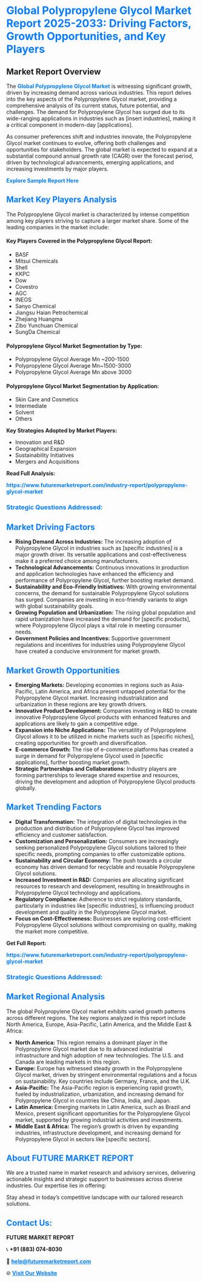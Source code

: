 <h1 style="color: #007BFF;">Global Polypropylene Glycol Market Report 2025-2033: Driving Factors, Growth Opportunities, and Key Players</h1>

<section id="overview">
<h2>Market Report Overview</h2>
<p>The <a href="https://www.futuremarketreport.com/industry-report/polypropylene-glycol-market" style="color: #007BFF; text-decoration: none;"><strong>Global Polypropylene Glycol Market</strong></a> is witnessing significant growth, driven by increasing demand across various industries. This report delves into the key aspects of the Polypropylene Glycol market, providing a comprehensive analysis of its current status, future potential, and challenges. The demand for Polypropylene Glycol has surged due to its wide-ranging applications in industries such as [insert industries], making it a critical component in modern-day [applications].</p>
<p>As consumer preferences shift and industries innovate, the Polypropylene Glycol market continues to evolve, offering both challenges and opportunities for stakeholders. The global market is expected to expand at a substantial compound annual growth rate (CAGR) over the forecast period, driven by technological advancements, emerging applications, and increasing investments by major players.</p>
</section>

<section id="overview">
<p><a href="https://www.futuremarketreport.com/request-sample/reportId=87926" style="color: #007BFF; text-decoration: none;"><strong>Explore Sample Report Here</strong></a></p>
</section>

<section id="key-players">
<h2 style="color: #007BFF;">Market Key Players Analysis</h2>
<p>The Polypropylene Glycol market is characterized by intense competition among key players striving to capture a larger market share. Some of the leading companies in the market include:</p>
<h4>Key Players Covered in the Polypropylene Glycol Report:</h4>
<ul><li>BASF</li><li>Mitsui Chemicals</li><li>Shell</li><li>KKPC</li><li>Dow</li><li>Covestro</li><li>AGC</li><li>INEOS</li><li>Sanyo Chemical</li><li>Jiangsu Haian Petrochemical</li><li>Zhejiang Huangma</li><li>Zibo Yunchuan Chemical</li><li>SungDa Chemical</li></ul>
<h4>Polypropylene Glycol Market Segmentation by Type:</h4>
<ul><li>Polypropylene Glycol Average Mn ~200-1500</li><li>Polypropylene Glycol Average Mn~1500-3000</li><li>Polypropylene Glycol Average Mn above 3000</li></ul>

<h4>Polypropylene Glycol Market Segmentation by Application:</h4>
<ul><li>Skin Care and Cosmetics</li><li>Intermediate</li><li>Solvent</li><li>Others</li></ul>
<p><strong>Key Strategies Adopted by Market Players:</strong></p>
<ul>
<li>Innovation and R&D</li>
<li>Geographical Expansion</li>
<li>Sustainability Initiatives</li>
<li>Mergers and Acquisitions</li>
</ul>
</section>

<section>
<p><strong>Read Full Analysis: </strong></p><a href="https://www.futuremarketreport.com/industry-report/polypropylene-glycol-market" style="color: #007BFF; text-decoration: none;"><strong>https://www.futuremarketreport.com/industry-report/polypropylene-glycol-market</strong></a>
<h3 style="color: #007BFF;">Strategic Questions Addressed:</h3>
</section>

<section id="driving-factors">
<h2 style="color: #007BFF;">Market Driving Factors</h2>
<ul>
<li><strong>Rising Demand Across Industries:</strong> The increasing adoption of Polypropylene Glycol in industries such as [specific industries] is a major growth driver. Its versatile applications and cost-effectiveness make it a preferred choice among manufacturers.</li>
<li><strong>Technological Advancements:</strong> Continuous innovations in production and application technologies have enhanced the efficiency and performance of Polypropylene Glycol, further boosting market demand.</li>
<li><strong>Sustainability and Eco-Friendly Initiatives:</strong> With growing environmental concerns, the demand for sustainable Polypropylene Glycol solutions has surged. Companies are investing in eco-friendly variants to align with global sustainability goals.</li>
<li><strong>Growing Population and Urbanization:</strong> The rising global population and rapid urbanization have increased the demand for [specific products], where Polypropylene Glycol plays a vital role in meeting consumer needs.</li>
<li><strong>Government Policies and Incentives:</strong> Supportive government regulations and incentives for industries using Polypropylene Glycol have created a conducive environment for market growth.</li>
</ul>
</section>

<section id="growth-opportunities">
<h2 style="color: #007BFF;">Market Growth Opportunities</h2>
<ul>
<li><strong>Emerging Markets:</strong> Developing economies in regions such as Asia-Pacific, Latin America, and Africa present untapped potential for the Polypropylene Glycol market. Increasing industrialization and urbanization in these regions are key growth drivers.</li>
<li><strong>Innovative Product Development:</strong> Companies investing in R&D to create innovative Polypropylene Glycol products with enhanced features and applications are likely to gain a competitive edge.</li>
<li><strong>Expansion into Niche Applications:</strong> The versatility of Polypropylene Glycol allows it to be utilized in niche markets such as [specific niches], creating opportunities for growth and diversification.</li>
<li><strong>E-commerce Growth:</strong> The rise of e-commerce platforms has created a surge in demand for Polypropylene Glycol used in [specific applications], further boosting market growth.</li>
<li><strong>Strategic Partnerships and Collaborations:</strong> Industry players are forming partnerships to leverage shared expertise and resources, driving the development and adoption of Polypropylene Glycol products globally.</li>
</ul>
</section>

<section id="trending-factors">
<h2 style="color: #007BFF;">Market Trending Factors</h2>
<ul>
<li><strong>Digital Transformation:</strong> The integration of digital technologies in the production and distribution of Polypropylene Glycol has improved efficiency and customer satisfaction.</li>
<li><strong>Customization and Personalization:</strong> Consumers are increasingly seeking personalized Polypropylene Glycol solutions tailored to their specific needs, prompting companies to offer customizable options.</li>
<li><strong>Sustainability and Circular Economy:</strong> The push towards a circular economy has driven demand for recyclable and reusable Polypropylene Glycol solutions.</li>
<li><strong>Increased Investment in R&D:</strong> Companies are allocating significant resources to research and development, resulting in breakthroughs in Polypropylene Glycol technology and applications.</li>
<li><strong>Regulatory Compliance:</strong> Adherence to strict regulatory standards, particularly in industries like [specific industries], is influencing product development and quality in the Polypropylene Glycol market.</li>
<li><strong>Focus on Cost-Effectiveness:</strong> Businesses are exploring cost-efficient Polypropylene Glycol solutions without compromising on quality, making the market more competitive.</li>
</ul>
</section>

<section>
<p><strong>Get Full Report: </strong></p><a href="https://www.futuremarketreport.com/industry-report/polypropylene-glycol-market" style="color: #007BFF; text-decoration: none;"><strong>https://www.futuremarketreport.com/industry-report/polypropylene-glycol-market</strong></a>
<h3 style="color: #007BFF;">Strategic Questions Addressed:</h3>
</section>


<section id="regional-analysis">
<h2 style="color: #007BFF;">Market Regional Analysis</h2>
<p>The global Polypropylene Glycol market exhibits varied growth patterns across different regions. The key regions analyzed in this report include North America, Europe, Asia-Pacific, Latin America, and the Middle East & Africa:</p>
<ul>
<li><strong>North America:</strong> This region remains a dominant player in the Polypropylene Glycol market due to its advanced industrial infrastructure and high adoption of new technologies. The U.S. and Canada are leading markets in this region.</li>
<li><strong>Europe:</strong> Europe has witnessed steady growth in the Polypropylene Glycol market, driven by stringent environmental regulations and a focus on sustainability. Key countries include Germany, France, and the U.K.</li>
<li><strong>Asia-Pacific:</strong> The Asia-Pacific region is experiencing rapid growth, fueled by industrialization, urbanization, and increasing demand for Polypropylene Glycol in countries like China, India, and Japan.</li>
<li><strong>Latin America:</strong> Emerging markets in Latin America, such as Brazil and Mexico, present significant opportunities for the Polypropylene Glycol market, supported by growing industrial activities and investments.</li>
<li><strong>Middle East & Africa:</strong> The region’s growth is driven by expanding industries, infrastructure development, and increasing demand for Polypropylene Glycol in sectors like [specific sectors].</li>
</ul>
</section>

<footer>
<h2 style="color: #007BFF;">About FUTURE MARKET REPORT</h2>
<p>We are a trusted name in market research and advisory services, delivering actionable insights and strategic support to businesses across diverse industries. Our expertise lies in offering:</p>

<p>Stay ahead in today’s competitive landscape with our tailored research solutions.</p>

<h2 style="color: #007BFF;">Contact Us:</h2>
<p><strong>FUTURE MARKET REPORT</strong></p>
<p>📞 <strong>+91 (883) 074-8030</strong></p>
<p>📧 <strong><a href="mailto:help@futuremarketreport.com" style="color: #007BFF;">help@futuremarketreport.com</a></strong></p>
<p>🌐 <strong><a href="https://www.futuremarketreport.com/" style="color: #007BFF;">Visit Our Website</a></strong></p>
</footer>